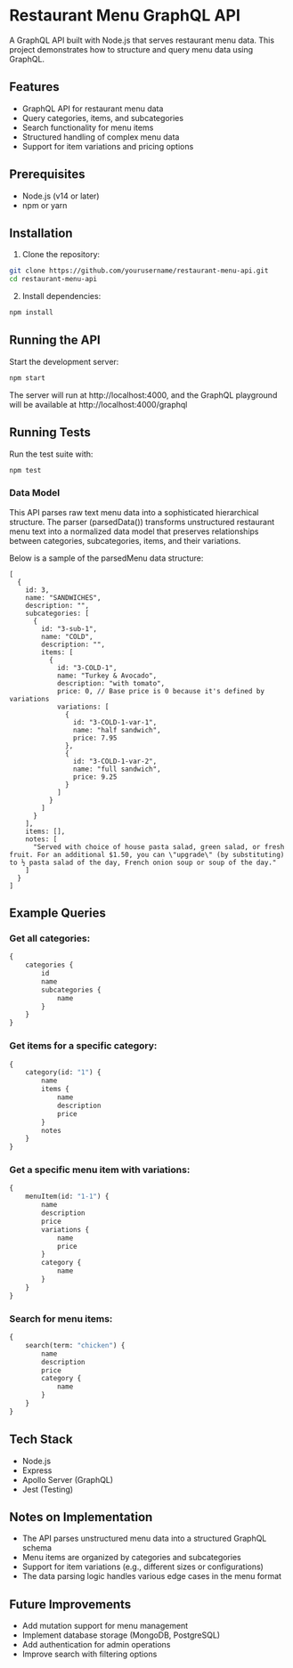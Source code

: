 # Restaurant Menu GraphQL API

A GraphQL API built with Node.js that serves restaurant menu data. This project demonstrates how to structure and query menu data using GraphQL.

## Features

-   GraphQL API for restaurant menu data
-   Query categories, items, and subcategories
-   Search functionality for menu items
-   Structured handling of complex menu data
-   Support for item variations and pricing options

## Prerequisites

-   Node.js (v14 or later)
-   npm or yarn

## Installation

1. Clone the repository:

```bash
git clone https://github.com/yourusername/restaurant-menu-api.git
cd restaurant-menu-api
```

2. Install dependencies:

```bash
npm install
```

## Running the API

Start the development server:

```bash
npm start
```

The server will run at http://localhost:4000, and the GraphQL playground will be available at http://localhost:4000/graphql

## Running Tests

Run the test suite with:

```bash
npm test
```

### Data Model

This API parses raw text menu data into a sophisticated hierarchical structure. The parser (parsedData()) transforms unstructured restaurant menu text into a normalized data model that preserves relationships between categories, subcategories, items, and their variations.

Below is a sample of the parsedMenu data structure:

```
[
  {
    id: 3,
    name: "SANDWICHES",
    description: "",
    subcategories: [
      {
        id: "3-sub-1",
        name: "COLD",
        description: "",
        items: [
          {
            id: "3-COLD-1",
            name: "Turkey & Avocado",
            description: "with tomato",
            price: 0, // Base price is 0 because it's defined by variations
            variations: [
              {
                id: "3-COLD-1-var-1",
                name: "half sandwich",
                price: 7.95
              },
              {
                id: "3-COLD-1-var-2",
                name: "full sandwich",
                price: 9.25
              }
            ]
          }
        ]
      }
    ],
    items: [],
    notes: [
      "Served with choice of house pasta salad, green salad, or fresh fruit. For an additional $1.50, you can \"upgrade\" (by substituting) to ½ pasta salad of the day, French onion soup or soup of the day."
    ]
  }
]
```

## Example Queries

### Get all categories:

```graphql
{
	categories {
		id
		name
		subcategories {
			name
		}
	}
}
```

### Get items for a specific category:

```graphql
{
	category(id: "1") {
		name
		items {
			name
			description
			price
		}
		notes
	}
}
```

### Get a specific menu item with variations:

```graphql
{
	menuItem(id: "1-1") {
		name
		description
		price
		variations {
			name
			price
		}
		category {
			name
		}
	}
}
```

### Search for menu items:

```graphql
{
	search(term: "chicken") {
		name
		description
		price
		category {
			name
		}
	}
}
```

## Tech Stack

-   Node.js
-   Express
-   Apollo Server (GraphQL)
-   Jest (Testing)

## Notes on Implementation

-   The API parses unstructured menu data into a structured GraphQL schema
-   Menu items are organized by categories and subcategories
-   Support for item variations (e.g., different sizes or configurations)
-   The data parsing logic handles various edge cases in the menu format

## Future Improvements

-   Add mutation support for menu management
-   Implement database storage (MongoDB, PostgreSQL)
-   Add authentication for admin operations
-   Improve search with filtering options